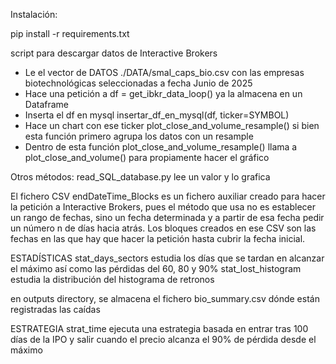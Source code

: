 Instalación:

pip install -r requirements.txt



script para descargar datos de Interactive Brokers

- Le el vector de DATOS ./DATA/smal_caps_bio.csv con las empresas biotechnológicas seleccionadas a fecha Junio de 2025
- Hace una petición a df = get_ibkr_data_loop() ya la almacena en un Dataframe
- Inserta el df en mysql insertar_df_en_mysql(df, ticker=SYMBOL)
- Hace un chart con ese ticker plot_close_and_volume_resample() si bien esta función primero agrupa los datos con un resample 
- Dentro de esta función plot_close_and_volume_resample() llama a plot_close_and_volume() para propiamente hacer el gráfico


Otros métodos:
read_SQL_database.py lee un valor y lo grafica

El fichero CSV endDateTime_Blocks es un fichero auxiliar creado para hacer la petición a Interactive Brokers, 
pues el método que usa no es establecer un rango de fechas, sino un fecha determinada y a partir de esa
fecha pedir un número n de días hacia atrás. Los bloques creados en ese CSV son las fechas en las que hay
que hacer la petición hasta cubrir la fecha inicial.


ESTADÍSTICAS
stat_days_sectors estudia los días que se tardan en alcanzar el máximo así como las pérdidas del 60, 80 y 90%
stat_lost_histogram estudia la distribución del histograma de retronos

en outputs directory, se almacena el fichero bio_summary.csv dónde están registradas las caídas

ESTRATEGIA
strat_time ejecuta una estrategia basada en entrar tras 100 días de la IPO y salir cuando el precio alcanza el 90% de pérdida desde el máximo
